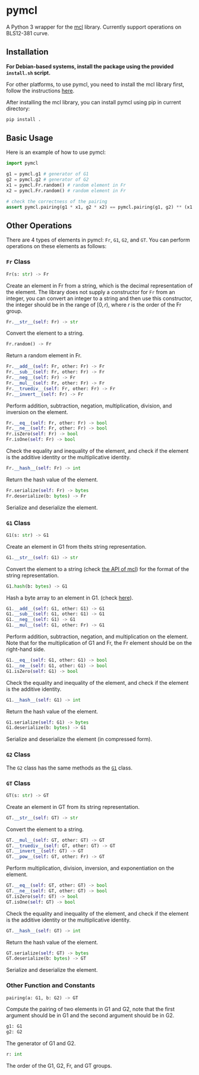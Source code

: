 # pymcl

A Python 3 wrapper for the [mcl](https://github.com/herumi/mcl) library. Currently support operations on BLS12-381 curve.

## Installation

**For Debian-based systems, install the package using the provided `install.sh` script.**

For other platforms, to use pymcl, you need to install the mcl library first, follow the instructions [here](https://github.com/herumi/mcl/blob/master/readme.md).

After installing the mcl library, you can install pymcl using pip in current directory:

```bash
pip install .
```

## Basic Usage

Here is an example of how to use pymcl:

```python
import pymcl

g1 = pymcl.g1 # generator of G1
g2 = pymcl.g2 # generator of G2
x1 = pymcl.Fr.random() # random element in Fr
x2 = pymcl.Fr.random() # random element in Fr

# check the correctness of the pairing
assert pymcl.pairing(g1 * x1, g2 * x2) == pymcl.pairing(g1, g2) ** (x1 * x2)
```

## Other Operations

There are 4 types of elements in pymcl: `Fr`, `G1`, `G2`, and `GT`. You can perform operations on these elements as follows:

### `Fr` Class

```python
Fr(s: str) -> Fr
```
Create an element in Fr from a string, which is the decimal representation of the element. The library does not supply a constructor for `Fr` from an integer, you can convert an integer to a string and then use this constructor, the integer should be in the range of $[0, r)$, where $r$ is the order of the Fr group.

```python
Fr.__str__(self: Fr) -> str
```
Convert the element to a string.

```python
Fr.random() -> Fr
```
Return a random element in Fr.

```python
Fr.__add__(self: Fr, other: Fr) -> Fr
Fr.__sub__(self: Fr, other: Fr) -> Fr
Fr.__neg__(self: Fr) -> Fr
Fr.__mul__(self: Fr, other: Fr) -> Fr
Fr.__truediv__(self: Fr, other: Fr) -> Fr
Fr.__invert__(self: Fr) -> Fr
```
Perform addition, subtraction, negation, multiplication, division, and inversion on the element.

```python
Fr.__eq__(self: Fr, other: Fr) -> bool
Fr.__ne__(self: Fr, other: Fr) -> bool
Fr.isZero(self: Fr) -> bool
Fr.isOne(self: Fr) -> bool
```
Check the equality and inequality of the element, and check if the element is the additive identity or the multiplicative identity.

```python
Fr.__hash__(self: Fr) -> int
```
Return the hash value of the element.

```python
Fr.serialize(self: Fr) -> bytes
Fr.deserialize(b: bytes) -> Fr
```
Serialize and deserialize the element.

### `G1` Class

```python
G1(s: str) -> G1
```
Create an element in G1 from theits string representation.

```python
G1.__str__(self: G1) -> str
```
Convert the element to a string (check [the API of mcl](https://github.com/herumi/mcl/blob/master/api.md#string-conversion)) for the format of the string representation.

```python
G1.hash(b: bytes) -> G1
```
Hash a byte array to an element in G1. (check [here](https://github.com/herumi/mcl/blob/master/api.md#hash-to-curve-function)).

```python
G1.__add__(self: G1, other: G1) -> G1
G1.__sub__(self: G1, other: G1) -> G1
G1.__neg__(self: G1) -> G1
G1.__mul__(self: G1, other: Fr) -> G1
```
Perform addition, subtraction, negation, and multiplication on the element. Note that for the multiplication of G1 and Fr, the Fr element should be on the right-hand side.

```python
G1.__eq__(self: G1, other: G1) -> bool
G1.__ne__(self: G1, other: G1) -> bool
G1.isZero(self: G1) -> bool
```
Check the equality and inequality of the element, and check if the element is the additive identity.

```python
G1.__hash__(self: G1) -> int
```
Return the hash value of the element.

```python
G1.serialize(self: G1) -> bytes
G1.deserialize(b: bytes) -> G1
```
Serialize and deserialize the element (in compressed form).

### `G2` Class

The `G2` class has the same methods as the [`G1`](#g1-class) class.

### `GT` Class

```python
GT(s: str) -> GT
```
Create an element in GT from its string representation.

```python
GT.__str__(self: GT) -> str
```
Convert the element to a string.

```python
GT.__mul__(self: GT, other: GT) -> GT
GT.__truediv__(self: GT, other: GT) -> GT
GT.__invert__(self: GT) -> GT
GT.__pow__(self: GT, other: Fr) -> GT
```
Perform multiplication, division, inversion, and exponentiation on the element.

```python
GT.__eq__(self: GT, other: GT) -> bool
GT.__ne__(self: GT, other: GT) -> bool
GT.isZero(self: GT) -> bool
GT.isOne(self: GT) -> bool
```
Check the equality and inequality of the element, and check if the element is the additive identity or the multiplicative identity.

```python
GT.__hash__(self: GT) -> int
```
Return the hash value of the element.

```python
GT.serialize(self: GT) -> bytes
GT.deserialize(b: bytes) -> GT
```
Serialize and deserialize the element.

### Other Function and Constants

```python
pairing(a: G1, b: G2) -> GT
```
Compute the pairing of two elements in G1 and G2, note that the first argument should be in G1 and the second argument should be in G2.

```python
g1: G1
g2: G2
```
The generator of G1 and G2.

```python
r: int
```
The order of the G1, G2, Fr, and GT groups.
